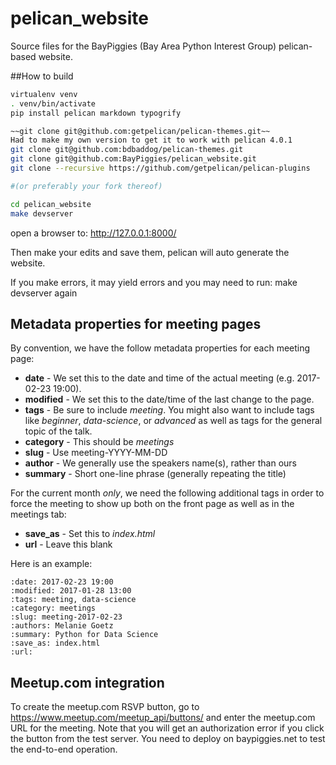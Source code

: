 # pelican_website
Source files for the BayPiggies (Bay Area Python Interest Group)
pelican-based website.

##How to build
```bash
virtualenv venv
. venv/bin/activate
pip install pelican markdown typogrify

~~git clone git@github.com:getpelican/pelican-themes.git~~
Had to make my own version to get it to work with pelican 4.0.1
git clone git@github.com:bdbaddog/pelican-themes.git
git clone git@github.com:BayPiggies/pelican_website.git
git clone --recursive https://github.com/getpelican/pelican-plugins

#(or preferably your fork thereof)

cd pelican_website
make devserver
```

open a browser to: http://127.0.0.1:8000/

Then make your edits and save them, pelican will auto generate the website.

If you make errors, it may yield errors and you may need to run:
make devserver again

## Metadata properties for meeting pages
By convention, we have the follow metadata properties for each meeting page:

* **date** - We set this to the date and time of the actual meeting (e.g. 2017-02-23 19:00).
* **modified** - We set this to the date/time of the last change to the page.
* **tags** - Be sure to include *meeting*. You might also want to include tags like *beginner*, *data-science*, or *advanced* as well as tags for the general topic of the talk.
* **category** - This should be *meetings*
* **slug** - Use meeting-YYYY-MM-DD
* **author** - We generally use the speakers name(s), rather than ours
* **summary** - Short one-line phrase (generally repeating the title)

For the current month *only*, we need the following additional tags in
order to force the meeting to show up both on the front page as well as
in the meetings tab:

* **save_as** - Set this to *index.html*
* **url** - Leave this blank

Here is an example:

~~~~
:date: 2017-02-23 19:00
:modified: 2017-01-28 13:00
:tags: meeting, data-science
:category: meetings
:slug: meeting-2017-02-23
:authors: Melanie Goetz
:summary: Python for Data Science
:save_as: index.html
:url:
~~~~
## Meetup.com integration
To create the meetup.com RSVP button, go to https://www.meetup.com/meetup_api/buttons/
and enter the meetup.com URL for the meeting. Note that you will get an authorization
error if you click the button from the test server. You need to deploy on
baypiggies.net to test the end-to-end operation.

